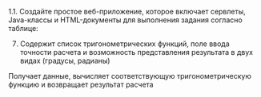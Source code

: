 1.1. Создайте простое веб-приложение, которое включает сервлеты,
Java-классы и HTML-документы для выполнения задания согласно
таблице:

7. Содержит список
тригонометрических функций, поле
ввода точности расчета и
возможность представления
результата в двух видах (градусы,
радианы)

Получает данные, вычисляет
соответствующую тригонометрическую
функцию и возвращает результат
расчета